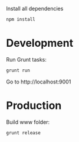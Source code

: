 Install all dependencies
```bash
npm install
```

# Development
Run Grunt tasks:
```bash
grunt run
```
Go to http://localhost:9001

# Production
Build www folder:
```bash
grunt release
```